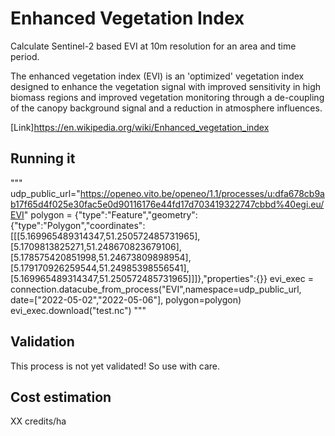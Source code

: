 # Enhanced Vegetation Index

Calculate Sentinel-2 based EVI at 10m resolution for an area and time period.

The enhanced vegetation index (EVI) is an 'optimized' vegetation index designed to enhance the vegetation signal with improved sensitivity in high biomass regions and improved vegetation monitoring through a de-coupling of the canopy background signal and a reduction in atmosphere influences. 

[Link]https://en.wikipedia.org/wiki/Enhanced_vegetation_index

## Running it


"""
udp_public_url="https://openeo.vito.be/openeo/1.1/processes/u:dfa678cb9ab17f65d4f025e30fac5e0d90116176e44fd17d703419322747cbbd%40egi.eu/EVI"
polygon =  {"type":"Feature","geometry":{"type":"Polygon","coordinates":[[[5.169965489314347,51.250572485731965],[5.1709813825271,51.248670823679106],[5.178575420851998,51.24673809898954],[5.179170926259544,51.24985398556541],[5.169965489314347,51.250572485731965]]]},"properties":{}}
evi_exec = connection.datacube_from_process("EVI",namespace=udp_public_url, date=["2022-05-02","2022-05-06"], polygon=polygon)
evi_exec.download("test.nc")
"""

## Validation

This process is not yet validated! So use with care.


## Cost estimation

XX credits/ha